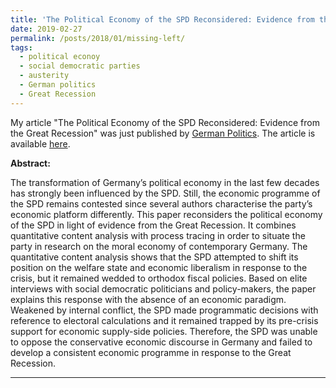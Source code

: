 ```yaml
---
title: 'The Political Economy of the SPD Reconsidered: Evidence from the Great Recession'
date: 2019-02-27
permalink: /posts/2018/01/missing-left/
tags:
  - political econoy
  - social democratic parties 
  - austerity
  - German politics
  - Great Recession
---
```


My article "The Political Economy of the SPD Reconsidered: Evidence from the Great Recession" was just published by [German Politics](https://www.tandfonline.com/toc/fgrp20/current). The article is available [here](https://www.tandfonline.com/doi/abs/10.1080/09644008.2018.1555817?journalCode=fgrp20).

**Abstract:**

The transformation of Germany’s political economy in the last few decades has strongly been influenced by the SPD. Still, the economic programme of the SPD remains contested since several authors characterise the party’s economic platform differently. This paper reconsiders the political economy of the SPD in light of evidence from the Great Recession. It combines quantitative content analysis with process tracing in order to situate the party in research on the moral economy of contemporary Germany. The quantitative content analysis shows that the SPD attempted to shift its position on the welfare state and economic liberalism in response to the crisis, but it remained wedded to orthodox fiscal policies. Based on elite interviews with social democratic politicians and policy-makers, the paper explains this response with the absence of an economic paradigm. Weakened by internal conflict, the SPD made programmatic decisions with reference to electoral calculations and it remained trapped by its pre-crisis support for economic supply-side policies. Therefore, the SPD was unable to oppose the conservative economic discourse in Germany and failed to develop a consistent economic programme in response to the Great Recession.

------